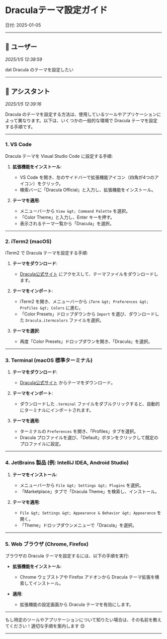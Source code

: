 # Draculaテーマ設定ガイド

日付: 2025-01-05

---

## 👤 ユーザー
*2025/1/5 12:38:59*

dat Dracula のテーマを設定したい

---

## 🤖 アシスタント
*2025/1/5 12:39:16*

Dracula のテーマを設定する方法は、使用しているツールやアプリケーションによって異なります。以下は、いくつかの一般的な環境で Dracula テーマを設定する手順です。

---

### 1. **VS Code**
Dracula テーマを Visual Studio Code に設定する手順:

1. **拡張機能をインストール**:
   - VS Code を開き、左のサイドバーで拡張機能アイコン（四角が4つのアイコン）をクリック。
   - 検索バーに「Dracula Official」と入力し、拡張機能をインストール。

2. **テーマを適用**:
   - メニューバーから `View &gt; Command Palette` を選択。
   - 「Color Theme」と入力し、Enter キーを押す。
   - 表示されるテーマ一覧から「Dracula」を選択。

---

### 2. **iTerm2 (macOS)**
iTerm2 で Dracula テーマを設定する手順:

1. **テーマをダウンロード**:
   - [Dracula公式サイト](https://draculatheme.com/iterm) にアクセスして、テーマファイルをダウンロードします。

2. **テーマをインポート**:
   - iTerm2 を開き、メニューバーから `iTerm &gt; Preferences &gt; Profiles &gt; Colors` に進む。
   - 「Color Presets」ドロップダウンから `Import` を選び、ダウンロードした `Dracula.itermcolors` ファイルを選択。

3. **テーマを選択**:
   - 再度「Color Presets」ドロップダウンを開き、「Dracula」を選択。

---

### 3. **Terminal (macOS 標準ターミナル)**
1. **テーマをダウンロード**:
   - [Dracula公式サイト](https://draculatheme.com/terminal) からテーマをダウンロード。

2. **テーマをインポート**:
   - ダウンロードした `.terminal` ファイルをダブルクリックすると、自動的にターミナルにインポートされます。

3. **テーマを適用**:
   - ターミナルの `Preferences` を開き、「Profiles」タブを選択。
   - Dracula プロファイルを選び、「Default」ボタンをクリックして既定のプロファイルに設定。

---

### 4. **JetBrains 製品 (例: IntelliJ IDEA, Android Studio)**
1. **テーマをインストール**:
   - メニューバーから `File &gt; Settings &gt; Plugins` を選択。
   - 「Marketplace」タブで「Dracula Theme」を検索し、インストール。

2. **テーマを適用**:
   - `File &gt; Settings &gt; Appearance & Behavior &gt; Appearance` を開く。
   - 「Theme」ドロップダウンメニューで「Dracula」を選択。

---

### 5. **Web ブラウザ (Chrome, Firefox)**
ブラウザの Dracula テーマを設定するには、以下の手順を実行:

- **拡張機能をインストール**:
  - Chrome ウェブストアや Firefox アドオンから Dracula テーマ拡張を検索してインストール。

- **適用**:
  - 拡張機能の設定画面から Dracula テーマを有効にします。

---

もし特定のツールやアプリケーションについて知りたい場合は、その名前を教えてください！適切な手順を案内します 😊

---
